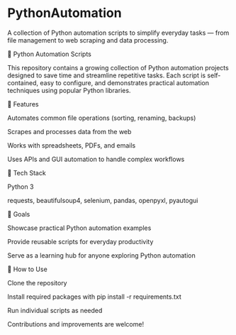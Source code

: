 # PythonAutomation
A collection of Python automation scripts to simplify everyday tasks — from file management to web scraping and data processing.

🐍 Python Automation Scripts

This repository contains a growing collection of Python automation projects designed to save time and streamline repetitive tasks. Each script is self-contained, easy to configure, and demonstrates practical automation techniques using popular Python libraries.

🔹 Features

Automates common file operations (sorting, renaming, backups)

Scrapes and processes data from the web

Works with spreadsheets, PDFs, and emails

Uses APIs and GUI automation to handle complex workflows

🔹 Tech Stack

Python 3

requests, beautifulsoup4, selenium, pandas, openpyxl, pyautogui

🔹 Goals

Showcase practical Python automation examples

Provide reusable scripts for everyday productivity

Serve as a learning hub for anyone exploring Python automation

🔹 How to Use

Clone the repository

Install required packages with pip install -r requirements.txt

Run individual scripts as needed

Contributions and improvements are welcome!
